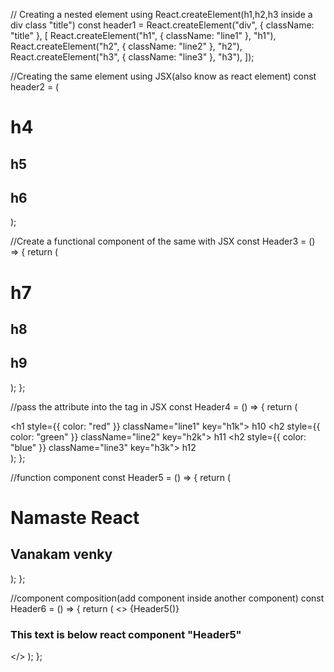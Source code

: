 // Creating a nested element using React.createElement(h1,h2,h3 inside a div class "title")
const header1 = React.createElement("div", { className: "title" }, [
  React.createElement("h1", { className: "line1" }, "h1"),
  React.createElement("h2", { className: "line2" }, "h2"),
  React.createElement("h3", { className: "line3" }, "h3"),
]);

//Creating the same element using JSX(also know as react element)
const header2 = (
  <div id="title" key="div">
    <h1 className="line1" key="h1k">
      h4
    </h1>
    <h2 className="line2" key="h2k">
      h5
    </h2>
    <h2 className="line3" key="h3k">
      h6
    </h2>
  </div>
);

//Create a functional component of the same with JSX
const Header3 = () => {
  return (
    <div id="title" key="div">
      <h1>h7</h1>
      <h2>h8</h2>
      <h2>h9</h2>
    </div>
  );
};

//pass the attribute into the tag in JSX
const Header4 = () => {
  return (
    <div id="title" key="div">
      <h1 style={{ color: "red" }} className="line1" key="h1k">
        h10
      </h1>
      <h2 style={{ color: "green" }} className="line2" key="h2k">
        h11
      </h2>
      <h2 style={{ color: "blue" }} className="line3" key="h3k">
        h12
      </h2>
    </div>
  );
};

//function component
const Header5 = () => {
  return (
    <div id="title" key="div">
      <h1 id="line1" key="h1">
        Namaste React
      </h1>
      <h2 id="line2" key="h2">
        Vanakam venky
      </h2>
    </div>
  );
};

//component composition(add component inside another component)
const Header6 = () => {
  return (
    <>
      {Header5()}
      <h3 id="line3" key="h3">
        This text is below react component "Header5"
      </h3>
    </>
  );
};
